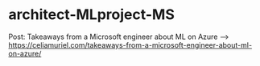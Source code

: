 # architect-MLproject-MS
Post: Takeaways from a Microsoft engineer about ML on Azure --> https://celiamuriel.com/takeaways-from-a-microsoft-engineer-about-ml-on-azure/
